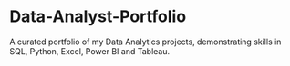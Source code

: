 # Data-Analyst-Portfolio
A curated portfolio of my Data Analytics projects, demonstrating skills in SQL, Python, Excel, Power BI and Tableau.
